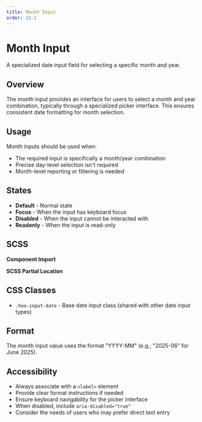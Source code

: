 ```yaml
---
title: Month Input
order: 15.1
---
```


# Month Input

A specialized date input field for selecting a specific month and year.

## Overview

The month input provides an interface for users to select a month and year combination, typically through a specialized picker interface. This ensures consistent date formatting for month selection.

## Usage

Month inputs should be used when:
* The required input is specifically a month/year combination
* Precise day-level selection isn't required
* Month-level reporting or filtering is needed

## States

* **Default** - Normal state
* **Focus** - When the input has keyboard focus
* **Disabled** - When the input cannot be interacted with
* **Readonly** - When the input is read-only

## SCSS

**Component Import**

**SCSS Partial Location**

## CSS Classes

* `.hoo-input-date` - Base date input class (shared with other date input types)

## Format

The month input value uses the format "YYYY-MM" (e.g., "2025-06" for June 2025).

## Accessibility

* Always associate with a `<label>` element
* Provide clear format instructions if needed
* Ensure keyboard navigability for the picker interface
* When disabled, include `aria-disabled="true"`
* Consider the needs of users who may prefer direct text entry
